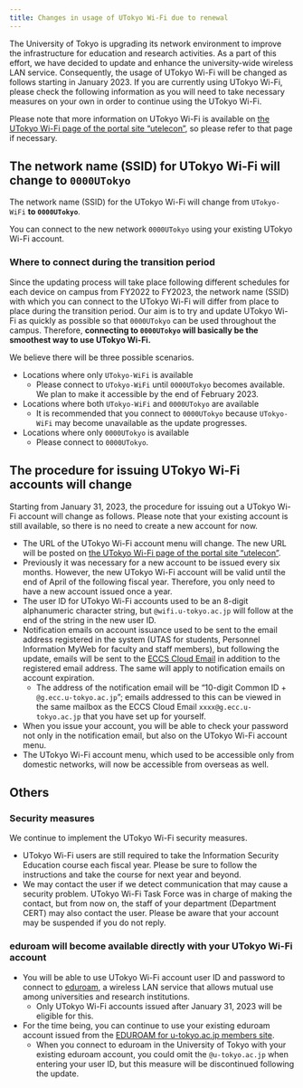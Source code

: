 ```yaml
---
title: Changes in usage of UTokyo Wi-Fi due to renewal
---
```


The University of Tokyo is upgrading its network environment to improve the infrastructure for education and research activities. As a part of this effort, we have decided to update and enhance the university-wide wireless LAN service. Consequently, the usage of UTokyo Wi-Fi will be changed as follows starting in January 2023. If you are currently using UTokyo Wi-Fi, please check the following information as you will need to take necessary measures on your own in order to continue using the UTokyo Wi-Fi.

Please note that more information on UTokyo Wi-Fi is available on [the UTokyo Wi-Fi page of the portal site “utelecon”](/en/utokyo_wifi/), so please refer to that page if necessary.

## The network name (SSID) for UTokyo Wi-Fi will change to `0000UTokyo`
The network name (SSID) for the UTokyo Wi-Fi will change from `UTokyo-WiFi` **to `0000UTokyo`**.

You can connect to the new network `0000UTokyo` using your existing UTokyo Wi-Fi account.

### Where to connect during the transition period
Since the updating process will take place following different schedules for each device on campus from FY2022 to FY2023, the network name (SSID) with which you can connect to the UTokyo Wi-Fi will differ from place to place during the transition period. Our aim is to try and update UTokyo Wi-Fi as quickly as possible so that `0000UTokyo` can be used throughout the campus. Therefore, **connecting to `0000UTokyo` will basically be the smoothest way to use UTokyo Wi-Fi.**

We believe there will be three possible scenarios.

- Locations where only `UTokyo-WiFi` is available
    - Please connect to `UTokyo-WiFi` until `0000UTokyo` becomes available. We plan to make it accessible by the end of February 2023.
- Locations where both `UTokyo-WiFi` and `0000UTokyo` are available
    - It is recommended that you connect to `0000UTokyo` because `UTokyo-WiFi` may become unavailable as the update progresses.
- Locations where only `0000UTokyo` is available
    - Please connect to `0000UTokyo`.

## The procedure for issuing UTokyo Wi-Fi accounts will change
Starting from January 31, 2023, the procedure for issuing out a UTokyo Wi-Fi account will change as follows. Please note that your existing account is still available, so there is no need to create a new account for now.

- The URL of the UTokyo Wi-Fi account menu will change. The new URL will be posted on [the UTokyo Wi-Fi page of the portal site “utelecon”](/en/utokyo_wifi/).
- Previously it was necessary for a new account to be issued every six months. However, the new UTokyo Wi-Fi account will be valid until the end of April of the following fiscal year. Therefore, you only need to have a new account issued once a year.
- The user ID for UTokyo Wi-Fi accounts used to be an 8-digit alphanumeric character string, but `@wifi.u-tokyo.ac.jp` will follow at the end of the string in the new user ID.
- Notification emails on account issuance used to be sent to the email address registered in the system (UTAS for students, Personnel Information MyWeb for faculty and staff members), but following the update, emails will be sent to the [ECCS Cloud Email](/en/eccs_cloud_email/) in addition to the registered email address. The same will apply to notification emails on account expiration.
    - The address of the notification email will be “10-digit Common ID + `@g.ecc.u-tokyo.ac.jp`”; emails addressed to this can be viewed in the same mailbox as the ECCS Cloud Email `xxxx@g.ecc.u-tokyo.ac.jp` that you have set up for yourself.
- When you issue your account, you will be able to check your password not only in the notification email, but also on the UTokyo Wi-Fi account menu.
- The UTokyo Wi-Fi account menu, which used to be accessible only from domestic networks, will now be accessible from overseas as well.

## Others

### Security measures

We continue to implement the UTokyo Wi-Fi security measures.

- UTokyo Wi-Fi users are still required to take the Information Security Education course each fiscal year. Please be sure to follow the instructions and take the course for next year and beyond.
- We may contact the user if we detect communication that may cause a security problem. UTokyo Wi-Fi Task Force was in charge of making the contact, but from now on, the staff of your department (Department CERT) may also contact the user. Please be aware that your account may be suspended if you do not reply.

### eduroam will become available directly with your UTokyo Wi-Fi account
- You will be able to use UTokyo Wi-Fi account user ID and password to connect to [eduroam](https://eduroam.jp/en), a wireless LAN service that allows mutual use among universities and research institutions.
    - Only UTokyo Wi-Fi accounts issued after January 31, 2023 will be eligible for this.
- For the time being, you can continue to use your existing eduroam account issued from the [EDUROAM for u-tokyo.ac.jp members site](https://www.eduroam.itc.u-tokyo.ac.jp/cgi-bin/en/top.cgi).
    - When you connect to eduroam in the University of Tokyo with your existing eduroam account, you could omit the `@u-tokyo.ac.jp` when entering your user ID, but this measure will be discontinued following the update.